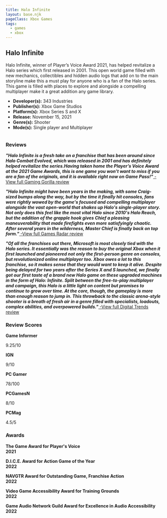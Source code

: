 ```yaml
---
title: Halo Infinite
layout: base.njk
pageClass: Xbox Games
tags:
  - games
  - xbox
---
```


  <section class="grid-m">
        <article class="card-m">
            <div class="card__content-m">
                <h2 class="card__text-m">Halo Infinite</h2>
              <p class="card__text-m">Halo Infinite, winner of Player’s Voice Award 2021, has helped revitalize a Halo series which first released in 2001. This open world game filled with new mechanics, collectibles and hidden audio logs that add on to the main storyline make this a must play for anyone who is a fan of the Halo series. This game is filled with places to explore and alongside a compelling multiplayer make it a great addition any game library.</p>
              <ul>
                 <li><strong>Developer(s):</strong> 343 Industries</li>
                <li><strong>Publisher(s):</strong> Xbox Game Studios</li>
                <li><strong>Platform(s):</strong> Xbox Series S and X</li>
                <li><strong>Release:</strong> November 15, 2021</li>
                <li><strong>Genre(s):</strong> Shooter</li>
                <li><strong>Mode(s):</strong> Single player and Multiplayer</li>
              </ul>
            </div>
          </article>
          <article class="card-m">
            <div class="card__img-m"><img src="/images/xbox2.png" alt=""></div>
          </article>
     </section>
     <div class="game_reviews">
    <h3><strong>Reviews</strong></h3>      
    <p>
        <strong><i>"Halo Infinite is a fresh take on a franchise that has been around since Halo Combat Evolved, which was released in 2001 and has definitely helped revitalize the series.Having taken home the Player’s Voice Award at the 2021 Game Awards, this is one game you won’t want to miss if you are a fan of the originals, and it is available right now on Game Pass!"<a href="https://gaminggorilla.com/best-xbox-series-x-exclusive-games/" target="_blank" rel="noopener noreferrer"></i></strong> -View full Gaming Gorilla review</a>
      </p>
      <p>
        <strong><i>"Halo Infinite might have been years in the making, with some Craig-sized bumps along the way, but by the time it finally hit consoles, fans were rightly wowed by the game's focused and compelling multiplayer alongside the vast open-world that shakes up Halo's single-player story. Not only does this feel like the most vital Halo since 2010's Halo Reach, but the addition of the grapple hook gives Chief a pleasing maneuverability that made firefights even more satisfyingly chaotic. After several years in the wilderness, Master Chief is finally back on top form."<a href="https://www.gamesradar.com/xbox-exclusives/" target="_blank" rel="noopener noreferrer"></i></strong> -View full Games Radar review</a>
      </p>
      <p>
        <strong><i>"Of all the franchises out there, Microsoft is most closely tied with the Halo series. It essentially was the reason to buy the original Xbox when it first launched and pioneered not only the first-person genre on consoles, but revolutionized online multiplayer too. Xbox owes a lot to this franchise, so it makes sense that they would want to keep it alive. Despite being delayed for two years after the Series X and S launched, we finally got our first taste of a brand new Halo game on these upgraded machines in the form of Halo: Infinite.  Split between the free-to-play multiplayer and campaign, this Halo is a little light on content but promises to continue to grow over time. At the core, though, the gameplay is more than enough reason to jump in. This throwback to the classic arena-style shooter is a breath of fresh air in a genre filled with specialists, loadouts, complex abilities, and overpowered builds."<a href="https://www.digitaltrends.com/gaming/best-xbox-series-x-exclusives/?amp" target="_blank" rel="noopener noreferrer"></i></strong> -View full Digital Trends review</a>
      </p>
      </div>
    </div>
  <h3><strong>Review Scores</strong></h3>
    <div class="game_numeric_reviews">
      <div class="game_numeric_review">
        <strong>Game Informer</strong>
        <p>9.25/10</p>
      </div>
      <div class="game_numeric_review">
        <strong>IGN</strong>
        <p>9/10</p>
      </div>
      <div class="game_numeric_review">
        <strong>PC Gamer</strong>
        <p>78/100</p>
      </div>
      <div class="game_numeric_review">
        <strong>PCGamesN</strong>
        <p>8/10</p>
      </div>
      <div class="game_numeric_review">
        <strong>PCMag</strong>
        <p>4.5/5</p>
      </div>
    </div>
    <h3><strong>Awards</strong></h3>
    <div class="game_awards">
      <div class="game_award">
        <p><strong>The Game Award for Player's Voice<br>2021</strong></p>
      </div>
      <div class="game_award">
        <p><strong>D.I.C.E. Award for Action Game of the Year<br>2022</strong></p>
      </div>
      <div class="game_award">
        <p><strong>NAVGTR Award for Outstanding Game, Franchise Action<br>2022</strong></p>
      </div>
      <div class="game_award">
        <p><strong>Video Game Accessibility Award for Training Grounds<br>2022</strong></p>
      </div>
      <div class="game_award">
        <p><strong>Game Audio Network Guild Award for Excellence in Audio Accessibility<br>2022</strong></p>
      </div>
    </div>